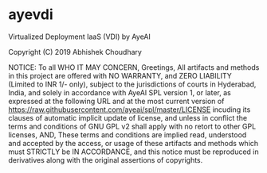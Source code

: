 # ayevdi
Virtualized Deployment IaaS (VDI) by AyeAI

Copyright (C) 2019 Abhishek Choudhary

NOTICE:
To all WHO IT MAY CONCERN,
Greetings,
All artifacts and methods in this project are offered with 
NO WARRANTY, and ZERO LIABILITY (Limited to INR 1/- only),
subject to the jurisdictions of courts in Hyderabad, India,
and solely in accordance with AyeAI SPL version 1, or later,
as expressed at the following URL and at the most current version
of https://raw.githubusercontent.com/ayeai/spl/master/LICENSE
incuding its clauses of automatic implicit update of license,
and unless in conflict the terms and conditions of GNU GPL v2
shall apply with no retort to other GPL licenses, AND, These
terms and conditions are implied read, understood and accepted
by the access, or usage of these artifacts and methods which
must STRICTLY be IN ACCORDANCE, and this notice must be 
reproduced in derivatives along with the original assertions
of copyrights.
